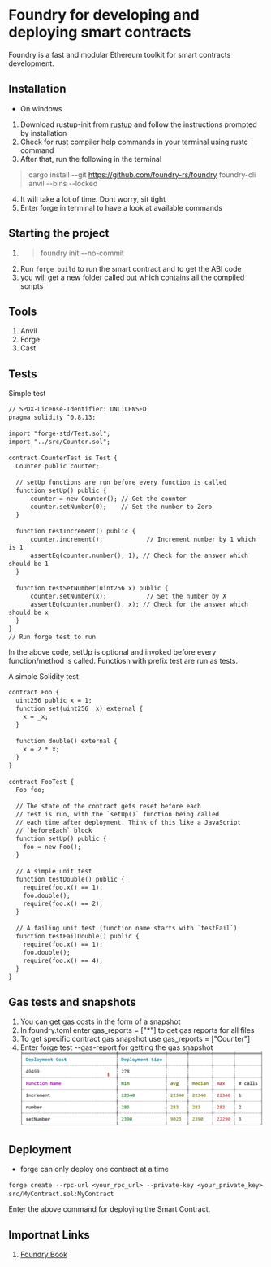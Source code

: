 # Foundry for developing and deploying smart contracts

Foundry is a fast and modular Ethereum toolkit for smart contracts development.

## Installation

* On windows

1. Download rustup-init from [rustup](https://rustup.rs/) and follow the instructions prompted by installation
2. Check for rust compiler help commands in your terminal using rustc command
3. After that, run the following in the terminal
> cargo install --git https://github.com/foundry-rs/foundry foundry-cli anvil --bins --locked

4. It will take a lot of time. Dont worry, sit tight
5. Enter forge in terminal to have a look at available commands


## Starting the project

1. > foundry init <Newproject> --no-commit
2. Run ``` forge build ``` to run the smart contract and to get the ABI code
3. you will get a new folder called out which contains all the compiled scripts  


## Tools

1. Anvil
2. Forge
3. Cast

## Tests
  
Simple test 
  
  ```
// SPDX-License-Identifier: UNLICENSED
pragma solidity ^0.8.13;

import "forge-std/Test.sol";
import "../src/Counter.sol";

contract CounterTest is Test {
    Counter public counter;

    // setUp functions are run before every function is called
    function setUp() public {
        counter = new Counter(); // Get the counter
        counter.setNumber(0);    // Set the number to Zero
    }

    function testIncrement() public {
        counter.increment();            // Increment number by 1 which is 1
        assertEq(counter.number(), 1); // Check for the answer which should be 1
    }

    function testSetNumber(uint256 x) public {
        counter.setNumber(x);           // Set the number by X
        assertEq(counter.number(), x); // Check for the answer which should be x
    }
}
// Run forge test to run

  ```
  
  In the above code, setUp is optional and invoked before every function/method is called. Functiosn with prefix test are run as tests.
  

A simple Solidity test

```
contract Foo {
  uint256 public x = 1;
  function set(uint256 _x) external {
    x = _x;
  }

  function double() external {
    x = 2 * x;
  }
}

contract FooTest {
  Foo foo;

  // The state of the contract gets reset before each
  // test is run, with the `setUp()` function being called
  // each time after deployment. Think of this like a JavaScript
  // `beforeEach` block
  function setUp() public {
    foo = new Foo();
  }

  // A simple unit test
  function testDouble() public {
    require(foo.x() == 1);
    foo.double();
    require(foo.x() == 2);
  }

  // A failing unit test (function name starts with `testFail`)
  function testFailDouble() public {
    require(foo.x() == 1);
    foo.double();
    require(foo.x() == 4);
  }
}
```
  
## Gas tests and snapshots
  
 1. You can get gas costs in the form of a snapshot
 2. In foundry.toml enter  gas_reports = ["*"] to get gas reports for all files
 3. To get specific contract gas snapshot use gas_reports = ["Counter"]
 4. Enter forge test --gas-report for getting the gas snapshot 
 ![Gas snapshots](https://github.com/Web3-courses/Uniswap-Bootcamp/blob/main/Images/Screenshot%202022-11-16%20115526.png)
  
## Deployment
  
* forge can only deploy one contract at a time
  
``` forge create --rpc-url <your_rpc_url> --private-key <your_private_key> src/MyContract.sol:MyContract ```
  
Enter the above command for deploying the Smart Contract.  
  
  
  
## Importnat Links

1. [Foundry Book](https://book.getfoundry.sh/)
